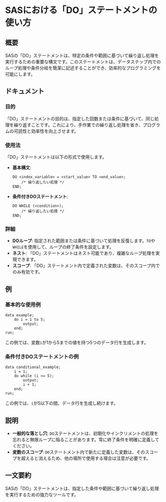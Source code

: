 <!--
Meta Description: # SASにおける「DO」ステートメントの使い方 ## 概要 SASの「DO」ステートメントは、特定の条件や範囲に基づいて繰り返し処理を実行するための重要な構文です。このステートメントは、データステップ内でのループ処理や条件分岐を簡潔に記述することができ、効率的なプログラミングを可能にします。 ##...
Meta Keywords: sas, end, ステートメントは, while, sasの
-->

# SASにおける「DO」ステートメントの使い方

## 概要
SASの「DO」ステートメントは、特定の条件や範囲に基づいて繰り返し処理を実行するための重要な構文です。このステートメントは、データステップ内でのループ処理や条件分岐を簡潔に記述することができ、効率的なプログラミングを可能にします。

## ドキュメント
### 目的
「DO」ステートメントの目的は、指定した回数または条件に基づいて、同じ処理を繰り返すことです。これにより、手作業での繰り返し処理を省き、プログラムの可読性と効率性を向上させます。

### 使用法
「DO」ステートメントは以下の形式で使用します。

- **基本構文**:
  ```sas
  DO <index_variable> = <start_value> TO <end_value>;
      /* 繰り返したい処理 */
  END;
  ```

- **条件付きDOステートメント**:
  ```sas
  DO WHILE (<condition>);
      /* 繰り返したい処理 */
  END;
  ```

### 詳細
- **DOループ**: 指定された範囲または条件に基づいて処理を反復します。`TO`や`WHILE`を使用して、ループの終了条件を設定します。
- **ネスト**: 「DO」ステートメントはネスト可能であり、複雑なループ処理を実現できます。
- **スコープ**: 「DO」ステートメント内で定義された変数は、そのスコープ内でのみ有効です。

## 例
### 基本的な使用例
```sas
data example;
    do i = 1 to 5;
        output;
    end;
run;
```
この例では、変数`i`が1から5までの値を持つ5つのデータ行を生成します。

### 条件付きDOステートメントの例
```sas
data conditional_example;
    i = 1;
    do while (i <= 5);
        output;
        i + 1;
    end;
run;
```
この例では、`i`が5以下の間、データ行を生成し続けます。

## 説明
- **一般的な落とし穴**: `DO`ステートメントは、初期化やインクリメントの処理を忘れると無限ループに陥ることがあります。常に終了条件を明確に定義してください。
- **変数のスコープ**: `DO`ステートメント内で新たに定義した変数は、そのスコープを超えると消えるため、他の場所で使用する場合は注意が必要です。

## 一文要約
SASの「DO」ステートメントは、指定した条件や範囲に基づいて繰り返し処理を実行するための強力なツールです。